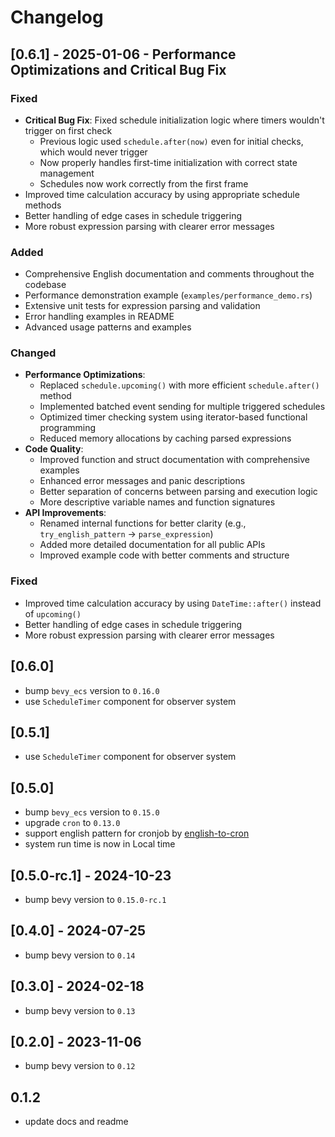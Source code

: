 # Changelog

## [0.6.1] - 2025-01-06 - Performance Optimizations and Critical Bug Fix

### Fixed
- **Critical Bug Fix**: Fixed schedule initialization logic where timers wouldn't trigger on first check
  - Previous logic used `schedule.after(now)` even for initial checks, which would never trigger
  - Now properly handles first-time initialization with correct state management
  - Schedules now work correctly from the first frame
- Improved time calculation accuracy by using appropriate schedule methods
- Better handling of edge cases in schedule triggering
- More robust expression parsing with clearer error messages

### Added
- Comprehensive English documentation and comments throughout the codebase
- Performance demonstration example (`examples/performance_demo.rs`)
- Extensive unit tests for expression parsing and validation
- Error handling examples in README
- Advanced usage patterns and examples

### Changed
- **Performance Optimizations**:
  - Replaced `schedule.upcoming()` with more efficient `schedule.after()` method
  - Implemented batched event sending for multiple triggered schedules
  - Optimized timer checking system using iterator-based functional programming
  - Reduced memory allocations by caching parsed expressions
- **Code Quality**:
  - Improved function and struct documentation with comprehensive examples
  - Enhanced error messages and panic descriptions
  - Better separation of concerns between parsing and execution logic
  - More descriptive variable names and function signatures
- **API Improvements**:
  - Renamed internal functions for better clarity (e.g., `try_english_pattern` → `parse_expression`)
  - Added more detailed documentation for all public APIs
  - Improved example code with better comments and structure

### Fixed
- Improved time calculation accuracy by using `DateTime::after()` instead of `upcoming()`
- Better handling of edge cases in schedule triggering
- More robust expression parsing with clearer error messages

## [0.6.0]

* bump `bevy_ecs` version to `0.16.0`
* use `ScheduleTimer` component for observer system

## [0.5.1]

* use `ScheduleTimer` component for observer system

## [0.5.0]

* bump `bevy_ecs` version to `0.15.0`
* upgrade `cron` to `0.13.0`
* support english pattern for cronjob by [english-to-cron](https://github.com/kaplanelad/english-to-cron)
* system run time is now in Local time

## [0.5.0-rc.1] - 2024-10-23

* bump bevy version to `0.15.0-rc.1`

## [0.4.0] - 2024-07-25

* bump bevy version to `0.14`

## [0.3.0] - 2024-02-18

* bump bevy version to `0.13`

## [0.2.0] - 2023-11-06

* bump bevy version to `0.12`

## 0.1.2

- update docs and readme
